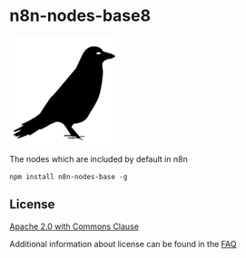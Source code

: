 # n8n-nodes-base8

![n8n.io - Workflow Automation](https://raw.githubusercontent.com/n8n-io/n8n/master/assets/n8n-logo.png)

The nodes which are included by default in n8n

```
npm install n8n-nodes-base -g
```


## License

[Apache 2.0 with Commons Clause](https://github.com/n8n-io/n8n/blob/master/packages/nodes-base/LICENSE.md)

Additional information about license can be found in the [FAQ](https://docs.n8n.io/#/faq?id=license)
